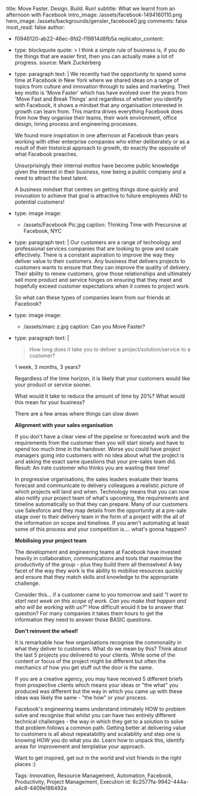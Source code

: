 title: Move Faster. Design. Build. Run!
subtitle: What we learnt from an afternoon with Facebook
intro_image: /assets/facebook-1494160110.png
hero_image: /assets/backgrounds/gensler_facebook0.jpg
comments: false
most_read: false
author:
  - f0946120-ab22-46ec-8fd2-f19814d8fb5a
replicator_content:
  - 
    type: blockquote
    quote: >
      I think a simple rule of business is, if you do the things that are easier first, then you can
      actually make a lot of progress.
    source: Mark Zuckerberg
  - 
    type: paragraph
    text: |
      We recently had the opportunity to spend some time at Facebook in New York where we shared ideas on a range of topics from culture and innovation through to sales and marketing. Their key motto is 'Move Faster' which has have evolved over the years from 'Move Fast and Break Things' and regardless of whether you identify with Facebook, it shows a mindset that any organisation interested in growth can learn from. This mantra drives everything Facebook does from how they organise their teams, their work environment, office design, hiring process and engineering processes.
      
      We found more inspiration in one afternoon at Facebook than years working with other enterprise companies who either deliberately or as a result of their historical approach to growth, do exactly the opposite of what Facebook preaches.
      
      Unsurprisingly their internal mottos have become public knowledge given the interest in their business, now being a public company and a need to attract the best talent.
      
      A business mindset that centres on getting things done quickly and innvoation to achieve that goal is attractive to future employees AND to potential customers!
  - 
    type: image
    image:
      - /assets/Facebook Pic.jpg
    caption: Thinking Time with Precursive at Facebook, NYC
  - 
    type: paragraph
    text: |
      Our customers are a range of technology and professional services companies that are looking to grow and scale effectively. There is a constant aspiration to improve the way they deliver value to their customers. Any business that delivers projects to customers wants to ensure that they can improve the quality of delivery. Their ability to renew customers, grow those relationships and ultimately sell more product and service hinges on ensuring that they meet and hopefully exceed customer expectations when it comes to project work.
      
      So what can these types of companies learn from our friends at Facebook?
  - 
    type: image
    image:
      - /assets/marc z.jpg
    caption: Can you Move Faster?
  - 
    type: paragraph
    text: |
      >How long does it take you to deliver a project/solution/service to a customer?
      
      1 week, 3 months, 3 years?
      
      Regardless of the time horizon, it is likely that your customers would like your product or service sooner.
      
      What would it take to reduce the amount of time by 20%? What would this mean for your business?
      
      There are a few areas where things can slow down
      
      **Alignment with your sales organisation**
      
      If you don't have a clear view of the pipeline or forecasted work and the requirements from the customer then you will start slowly and have to spend too much time in the handover. Worse you could have project managers going into customers with no idea about what the project is and asking the exact same questions that your pre-sales team did. Result: An irate customer who thinks you are wasting their time!
      
      In progressive organisations, the sales leaders evaluate their teams forecast and communicate to delivery colleagues a realistic picture of which projects will land and when. Technology means that you can now also notify your project team of what's upcoming, the requirements and timeline automatically so that they can prepare. Many of our customers use Salesforce and they map details from the opportunity at a pre-sale stage over to their delivery team in the form of a project with the all of the information on scope and timelines. If you aren't automating at least some of this process and your competition is.... what's gonna happen?
      
      **Mobilising your project team**
      
      The development and engineering teams at Facebook have invested heavily in collaboration, communications and tools that maximise the productivity of the group - plus they build them all themselves! A key facet of the way they work is the ability to mobilise resources quickly and ensure that they match skills and knowledge to the appropriate challenge.
      
      Consider this... if a customer came to you tomorrow and said *"I want to start next week on this scope of work. Can you make that happen and who will be working with us?"* How difficult would it be to answer that question? For many companies it takes them hours to get the information they need to answer those BASIC questions.
      
      **Don't reinvent the wheel!**
      
      It is remarkable how few organisations recognise the commonality in what they deliver to customers. What do we mean by this? Think about the last 5 projects you delivered to your clients. While some of the content or focus of the project might be different but often the mechanics of how you get stuff out the door is the same.
      
      If you are a creative agency, you may have received 5 different briefs from prospective clients which means your ideas or "the what" you produced was different but the way in which you came up with these ideas was likely the same - "the how" or your process.
      
      Facebook's engineering teams understand intimately HOW to problem solve and recognise that whilst you can have two entirely different technical challenges - the way in which they get to a solution to solve that problem follows a common path. Getting better at delivering value to customers is all about repeatability and scalability and step one is knowing HOW you do what you do. Learn how to unpack this, identify areas for improvement and templatise your approach.
      
      Want to get inspired, get out in the world and visit friends in the right places :)
      
      Tags: Innovation, Resource Management, Automation, Facebook, Productivity, Project Management, Execution
id: 6c2577fa-9942-444a-a4c8-4409e186492a
